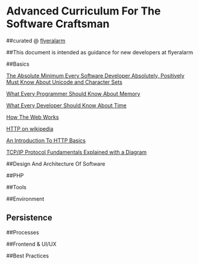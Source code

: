 # Advanced Curriculum For The Software Craftsman
##curated @ [flyeralarm](https://flyeralarm.com)

##This document is intended as guidance for new developers at flyeralarm

##Basics

[The Absolute Minimum Every Software Developer Absolutely, Positively Must Know About Unicode and Character Sets](http://www.joelonsoftware.com/articles/Unicode.html)

[What Every Programmer Should Know About Memory](https://www.akkadia.org/drepper/cpumemory.pdf)

[What Every Developer Should Know About Time](https://unix4lyfe.org/time/?v=1)

[How The Web Works](https://developer.mozilla.org/en-US/docs/Learn/Getting_started_with_the_web/How_the_Web_works)

[HTTP on wikipedia](https://en.wikipedia.org/wiki/Hypertext_Transfer_Protocol)

[An Introduction To HTTP Basics](https://www.ntu.edu.sg/home/ehchua/programming/webprogramming/HTTP_Basics.html)

[TCP/IP Protocol Fundamentals Explained with a Diagram](http://www.thegeekstuff.com/2011/11/tcp-ip-fundamentals)


##Design And Architecture Of Software

##PHP

##Tools

##Environment

## Persistence

##Processes

##Frontend & UI/UX

##Best Practices